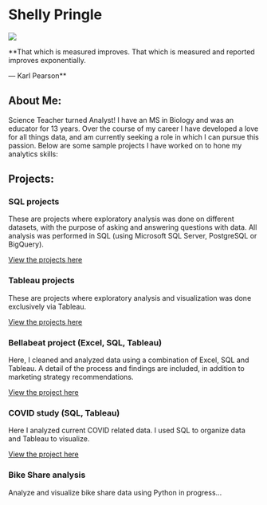 # Shelly Pringle
![](https://media.giphy.com/media/doXBzUFJRxpaUbuaqz/giphy.gif)

**That which is measured improves. That which is measured and reported improves exponentially.

— Karl Pearson**

## About Me:
Science Teacher turned Analyst! I have an MS in Biology and was an educator for 13 years. Over the course of my career I have developed a love for all things data, and am currently seeking a role in which I can pursue this passion. Below are some sample projects I have worked on to hone my analytics skills:

## Projects:
### SQL projects
These are projects where exploratory analysis was done on different datasets, with the purpose of asking and answering questions with data.
All analysis was performed in SQL (using Microsoft SQL Server, PostgreSQL or BigQuery).

[View the projects here](https://github.com/shellypringle/SQL-projects/tree/main)

### Tableau projects
These are projects where exploratory analysis and visualization was done exclusively via Tableau. 

[View the projects here](https://github.com/shellypringle/Tableau-projects)

### Bellabeat project (Excel, SQL, Tableau)
Here, I cleaned and analyzed data using a combination of Excel, SQL and Tableau.
A detail of the process and findings are included, in addition to marketing strategy recommendations.

[View the project here](https://github.com/shellypringle/Bellabeat-Project)

### COVID study (SQL, Tableau)
Here I analyzed current COVID related data.
I used SQL to organize data and Tableau to visualize.

[View the project here](https://github.com/shellypringle/COVID-study) 


### Bike Share analysis
Analyze and visualize bike share data using Python
in progress...
